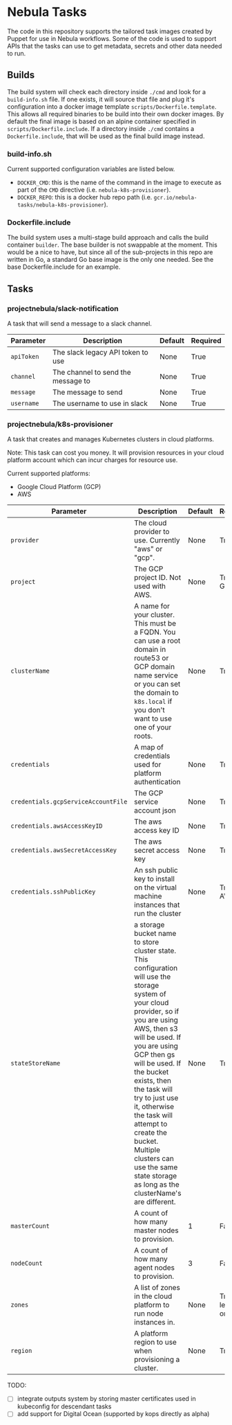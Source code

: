 # Nebula Tasks

The code in this repository supports the tailored task images created by
Puppet for use in Nebula workflows. Some of the code is used to support
APIs that the tasks can use to get metadata, secrets and other data needed
to run.

## Builds

The build system will check each directory inside `./cmd` and look for a
`build-info.sh` file. If one exists, it will source that file and plug it's
configuration into a docker image template `scripts/Dockerfile.template`. This
allows all required binaries to be build into their own docker images. By default
the final image is based on an alpine container specified in `scripts/Dockerfile.include`.
If a directory inside `./cmd` contains a `Dockerfile.include`, that will be used as
the final build image instead.

### build-info.sh

Current supported configuration variables are listed below.

- `DOCKER_CMD`: this is the name of the command in the image to execute as part of the
  `CMD` directive (i.e. `nebula-k8s-provisioner`).
- `DOCKER_REPO`: this is a docker hub repo path (i.e. `gcr.io/nebula-tasks/nebula-k8s-provisioner`).

### Dockerfile.include

The build system uses a multi-stage build approach and calls the build container `builder`.
The base builder is not swappable at the moment. This would be a nice to have, but since
all of the sub-projects in this repo are written in Go, a standard Go base image is the only
one needed. See the base Dockerfile.include for an example.

## Tasks

### projectnebula/slack-notification

A task that will send a message to a slack channel.

| Parameter | Description | Default | Required |
|-----------|-------------|---------|----------|
| `apiToken` | The slack legacy API token to use | None | True |
| `channel` | The channel to send the message to | None | True |
| `message` | The message to send | None | True |
| `username` | The username to use in slack | None | True |

### projectnebula/k8s-provisioner

A task that creates and manages Kubernetes clusters in cloud platforms.

Note: This task can cost you money. It will provision resources in your cloud platform account
which can incur charges for resource use.

Current supported platforms:
- Google Cloud Platform (GCP)
- AWS

| Parameter | Description | Default | Required |
|-----------|-------------|---------|----------|
| `provider` | The cloud provider to use. Currently "aws" or "gcp". | None | True |
| `project` | The GCP project ID. Not used with AWS. | None | True for GCP |
| `clusterName` | A name for your cluster. This must be a FQDN. You can use a root domain in route53 or GCP domain name service or you can set the domain to `k8s.local` if you don't want to use one of your roots. | None | True |
| `credentials` | A map of credentials used for platform authentication | None | True |
| `credentials.gcpServiceAccountFile` | The GCP service account json | None | True |
| `credentials.awsAccessKeyID` | The aws access key ID | None | True |
| `credentials.awsSecretAccessKey` | The aws secret access key | None | True |
| `credentials.sshPublicKey` | An ssh public key to install on the virtual machine instances that run the cluster | None | True for AWS |
| `stateStoreName` | a storage bucket name to store cluster state. This configuration will use the storage system of your cloud provider, so if you are using AWS, then s3 will be used. If you are using GCP then gs will be used. If the bucket exists, then the task will try to just use it, otherwise the task will attempt to create the bucket. Multiple clusters can use the same state storage as long as the clusterName's are different. | None | True |
| `masterCount` | A count of how many master nodes to provision. | 1 | False |
| `nodeCount` | A count of how many agent nodes to provision. | 3 | False |
| `zones` | A list of zones in the cloud platform to run node instances in. | None | True (at least one) |
| `region` | A platform region to use when provisioning a cluster. | None | True |

TODO:
- [ ] integrate outputs system by storing master certificates used in kubeconfig for descendant tasks
- [ ] add support for Digital Ocean (supported by kops directly as alpha)
